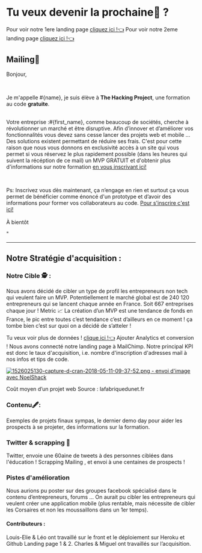 # Tu veux devenir la prochaine🦄 ?
 
Pour voir notre 1ere landing page   [cliquez ici !👈](https://hidden-cliffs-20693.herokuapp.com)
Pour voir notre 2eme landing page   [cliquez ici !👈](https://pure-dawn-99667.herokuapp.com/)
## Mailing📕
<p>Bonjour,</p><br/> <p>Je m'appelle #{name}, je suis élève à <strong>The Hacking Project</strong>, une formation au code <strong>gratuite</strong>.<br/> <br/> <p>Votre entreprise :#{first_name}, comme beaucoup de sociétés, cherche à révolutionner un marché et être disruptive. Afin d’innover et d’améliorer vos fonctionnalités vous devez sans cesse lancer des projets web et mobile …
Des solutions existent permettant de réduire ses frais. C'est pour cette raison que nous vous donnons en exclusivité accès à un site qui vous permet si vous réservez le plus rapidement possible (dans les heures qui suivent la récéption de ce mail) un MVP GRATUIT et d'obtenir plus d'informations sur notre formation <a href='https://hidden-cliffs-20693.herokuapp.com'> en vous inscrivant ici! </a>
</p> <br> <p>Ps: Inscrivez vous dès maintenant, ça n’engage en rien et surtout ça vous permet de bénéficier comme énoncé d'un prototype et d’avoir des informations pour former vos collaborateurs au code.
<a href='https://hidden-cliffs-20693.herokuapp.com'> Pour s'inscrire c'est ici! </a> <br> <br>À bientôt</p>"
        
---


## Notre Stratégie d'acquisition :


### Notre Cible 🕵️ :
Nous avons décidé de cibler un type de profil les entrepreneurs non tech qui veulent faire un MVP. Potentiellement le marché global est de 240 120 entrepreneurs qui se lancent chaque année en France. Soit 667 entreprises chaque jour !
Metric 📈
La création d’un MVP est une tendance de fonds en France, le pic entre toutes c’est tendance c’est d’ailleurs en ce moment ! ça tombe bien c’est sur quoi on a décidé de s’atteler !

Tu veux voir plus de données ! [clique ici !👈](https://trends.google.fr/trends/explore?geo=FR&q=MVP,Prototype,Cr%C3%A9er%20site,Cr%C3%A9er%20logo) 
Ajouter Analytics et conversion ! Nous avons connecté notre landing page à MailChimp. Notre principal KPI est donc le taux d'acquisition, i.e. nombre d'inscription d'adresses mail à nos infos et tips de code.

<a href="https://www.noelshack.com/2018-19-5-1526025130-capture-d-cran-2018-05-11-09-37-52.png"><img src="https://image.noelshack.com/minis/2018/19/5/1526025130-capture-d-cran-2018-05-11-09-37-52.png" border="0" alt="1526025130-capture-d-cran-2018-05-11-09-37-52.png - envoi d'image avec NoelShack" title="1526025130-capture-d-cran-2018-05-11-09-37-52.png"/></a>


Coût moyen d’un projet web 
Source : lafabriquedunet.fr

### Contenu🖋️:


Exemples de projets finaux sympas, le dernier demo day pour aider les prospects à se projeter, des informations sur la formation.


### Twitter & scrapping 💎

Twitter, envoie une 60aine de tweets à des personnes ciblées dans l'éducation ! 
Scrapping Mailing , et envoi à une centaines de prospects !



### Pistes d'amélioration

Nous aurions pu poster sur des groupes facebook spécialisé dans le contenu d’entrepreneurs, forums ...
On aurait pu cibler les entrepreneurs qui veulent créer une application mobile (plus rentable, mais nécessite de cibler les Corsaires et non les moussaillons dans un 1er temps).



#### Contributeurs :
Louis-Elie & Léo ont travaillé sur le front et le déploiement sur Heroku et Github Landing page 1 & 2. Charles & Miguel ont travaillés sur l’acquisition.




